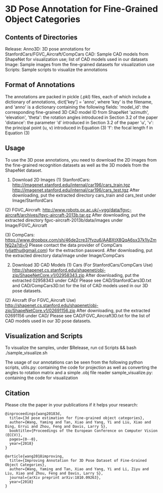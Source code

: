 # 3D Pose Annotation for Fine-Grained Object Categories

## Contents of Directories
Release:
    Anno3D: 3D pose annotations for StanfordCars/FGVC_Aircraft/CompCars
    CAD: Sample CAD models from ShapeNet for visualization use; list of CAD models used in our datasets
    Image: Sample images from the fine-grained datasets for visualization use
    Scripts: Sample scripts to visualize the annotations

## Format of Annotations
The annotations are packed in pickle (.pkl) files, each of which include a dictionary of annotations,
    dict['key'] = 'anno',
where 'key' is the filename, and 'anno' is a dictionary containing the following fields:
    'model_id': the corresponding fine-grained 3D CAD model ID from ShapeNet
    'azimuth', 'elevation', 'theta': the rotation angles introduced in Section 3.2 of the paper
    'distance': the parameter 'd' introduced in Section 3.2 of the paper
    'u', 'v': the principal point (u, v) introduced in Equation (3) 
    'f': the focal length f in Equation (3)

## Usage
To use the 3D pose annotations, you need to download the 2D images from the fine-grained recognition datasets as well as the
3D models from the ShapeNet dataset.

1. Download 2D Images
(1) StanfordCars:
http://imagenet.stanford.edu/internal/car196/cars_train.tgz
http://imagenet.stanford.edu/internal/car196/cars_test.tgz
After downloading, put the extracted directory cars_train and cars_test under Image/StanfordCars

(2) FGVC_Aircraft:
http://www.robots.ox.ac.uk/~vgg/data/fgvc-aircraft/archives/fgvc-aircraft-2013b.tar.gz
After downloading, put the extracted directory fgvc-aircraft-2013b/data/images under Image/FGVC_Aircraft

(3) CompCars:
https://www.dropbox.com/sh/46de2cre37fvzu6/AABXtX8QqA6sx37k1IyZmNQ2a?dl=0
Please contact the data provider of CompCars (yljatthu@gmail.com) for the extraction password.
After downloading, put the extracted directory data/image under Image/CompCars


2. Download 3D CAD Models
(1) Cars (For StanfordCars/CompCars Use)
http://shapenet.cs.stanford.edu/shapenet/obj-zip/ShapeNetCore.v1/02958343.zip
After downloading, put the extracted 02958343 under CAD/
Please see CAD/StanfordCars3D.txt and CAD/CompCars3D.txt for the list of CAD models used in our 3D pose datasets.

(2) Aircraft (For FGVC_Aircraft Use)
http://shapenet.cs.stanford.edu/shapenet/obj-zip/ShapeNetCore.v1/02691156.zip
After downloading, put the extracted 02691156 under CAD/
Please see CAD/FGVC_Aircraft3D.txt for the list of CAD models used in our 3D pose datasets.

## Visualization and Scripts
To visualize the samples, under $Release, run
cd Scripts && bash ./sample_visualize.sh

The usage of our annotations can be seen from the following python scripts,
utils.py: containing the code for projection as well as converting the angles to rotation matrix and a simple .obj file
reader
sample_visualize.py: containing the code for visualization

## Citation
Please cite the paper in your publications if it helps your research:

    @inproceedings{wang20183d,
      title={3d pose estimation for fine-grained object categories},
      author={Wang, Yaming and Tan, Xiao and Yang, Yi and Liu, Xiao and Ding, Errui and Zhou, Feng and Davis, Larry S},
      booktitle={Proceedings of the European Conference on Computer Vision (ECCV)},
      pages={0--0},
      year={2018}
    }

    @article{wang2018improving,
      title={Improving Annotation for 3D Pose Dataset of Fine-Grained Object Categories},
      author={Wang, Yaming and Tan, Xiao and Yang, Yi and Li, Ziyu and Liu, Xiao and Zhou, Feng and Davis, Larry S},
      journal={arXiv preprint arXiv:1810.09263},
      year={2018}
    }
